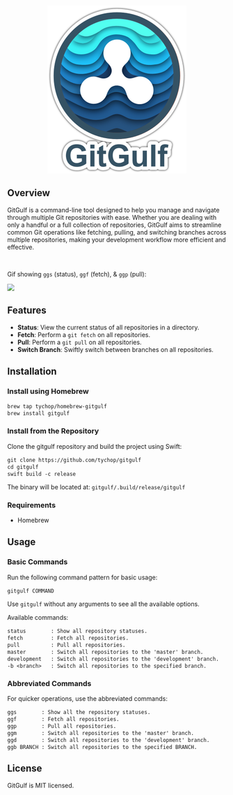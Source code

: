 
<p align="center">
  <img src="img/gitgulf_640.png" alt="GitGulf Logo" width="320">
</p>

## Overview

GitGulf is a command-line tool designed to help you manage and navigate through multiple Git repositories with ease. Whether you are dealing with only a handful or a full collection of repositories, GitGulf aims to streamline common Git operations like fetching, pulling, and switching branches across multiple repositories, making your development workflow more efficient and effective.

&nbsp;

Gif showing `ggs` (status), `ggf` (fetch), & `ggp` (pull):

<p align="left">
  <img src="img/gitgulf.gif" width="540">
</p>

## Features

- **Status**: View the current status of all repositories in a directory.
- **Fetch**: Perform a `git fetch` on all repositories.
- **Pull**: Perform a `git pull` on all repositories.
- **Switch Branch**: Swiftly switch between branches on all repositories.

## Installation

### Install using Homebrew

```shell
brew tap tychop/homebrew-gitgulf
brew install gitgulf
```

### Install from the Repository

Clone the gitgulf repository and build the project using Swift:

```shell
git clone https://github.com/tychop/gitgulf
cd gitgulf
swift build -c release
```

The binary will be located at: `gitgulf/.build/release/gitgulf`

### Requirements

- Homebrew

## Usage

### Basic Commands

Run the following command pattern for basic usage:

```shell
gitgulf COMMAND
```

Use `gitgulf` without any arguments to see all the available options.

Available commands:

```
status        : Show all repository statuses.
fetch         : Fetch all repositories.
pull          : Pull all repositories.
master        : Switch all repositories to the 'master' branch.
development   : Switch all repositories to the 'development' branch.
-b <branch>   : Switch all repositories to the specified branch.
```

### Abbreviated Commands

For quicker operations, use the abbreviated commands:

```
ggs        : Show all the repository statuses.
ggf        : Fetch all repositories.
ggp        : Pull all repositories.
ggm        : Switch all repositories to the 'master' branch.
ggd        : Switch all repositories to the 'development' branch.
ggb BRANCH : Switch all repositories to the specified BRANCH.
```

## License

GitGulf is MIT licensed.
